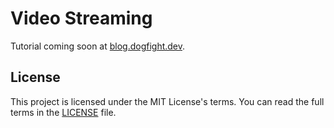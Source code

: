 # Video Streaming

Tutorial coming soon at [blog.dogfight.dev](https://blog.dogfight.dev).

## License

This project is licensed under the MIT License's terms. You can read the full terms in the [LICENSE](./LICENSE) file.